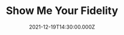 ---
title: "Show Me Your Fidelity"
image: https://i.imgur.com/2x1SVA7.png
date: 2021-12-19T14:30:00.000Z
video:
  type: vimeo
  id: 658466781
speaker:
    name: "Bart Wilkins"
    permalink: "bart-wilkins"
series: "showtime"
---